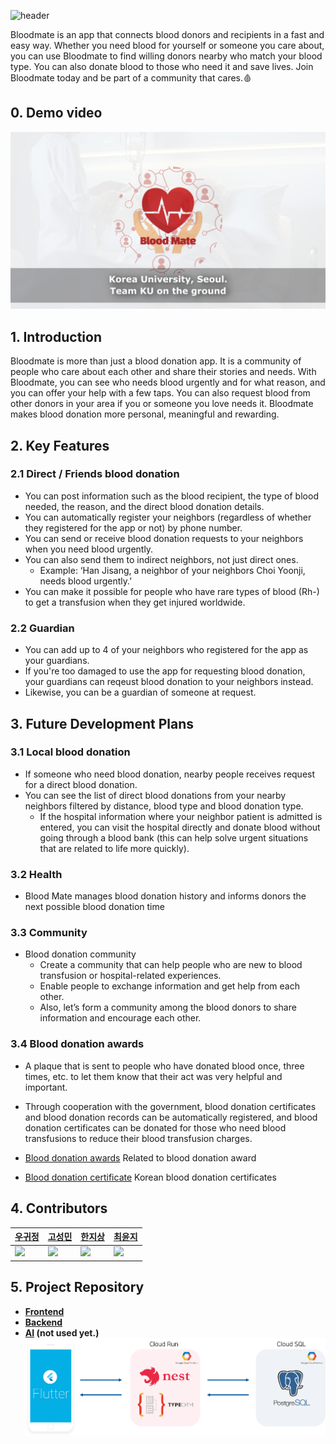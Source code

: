 ![header](https://capsule-render.vercel.app/api?type=rect&color=gradient&height=100&section=header&text=%20Blood%20Mate%20&desc=Blood%20donation%20through%20acquaintances&fontSize=40&textBg=true&fontAlign=22.5&descAlign=65&descAlignY=65&descSize=24)

Bloodmate is an app that connects blood donors and recipients in a fast and easy way. Whether you need blood for yourself or someone you care about, you can use Bloodmate to find willing donors nearby who match your blood type. You can also donate blood to those who need it and save lives. Join Bloodmate today and be part of a community that cares.🩸

## 0. Demo video

[![](https://github.com/Blood-Mate/.github/blob/main/thumbnail.png)](https://youtu.be/rMXFcwMXz10)

## 1. Introduction

Bloodmate is more than just a blood donation app. It is a community of people who care about each other and share their stories and needs. With Bloodmate, you can see who needs blood urgently and for what reason, and you can offer your help with a few taps. You can also request blood from other donors in your area if you or someone you love needs it. Bloodmate makes blood donation more personal, meaningful and rewarding.

## 2. Key Features

### 2.1 Direct / Friends blood donation

- You can post information such as the blood recipient, the type of blood needed, the reason, and the direct blood donation details.
- You can automatically register your neighbors (regardless of whether they registered for the app or not) by phone number.
- You can send or receive blood donation requests to your neighbors when you need blood urgently.
- You can also send them to indirect neighbors, not just direct ones.
  - Example: ‘Han Jisang, a neighbor of your neighbors Choi Yoonji, needs blood urgently.’
- You can make it possible for people who have rare types of blood (Rh-) to get a transfusion when they get injured worldwide.

### 2.2 Guardian

- You can add up to 4 of your neighbors who registered for the app as your guardians.
- If you're too damaged to use the app for requesting blood donation, your guardians can reqeust blood donation to your neighbors instead.
- Likewise, you can be a guardian of someone at request.

## 3. Future Development Plans

### 3.1 Local blood donation

- If someone who need blood donation, nearby people receives request for a direct blood donation.
- You can see the list of direct blood donations from your nearby neighbors filtered by distance, blood type and blood donation type.
  - If the hospital information where your neighbor patient is admitted is entered, you can visit the hospital directly and donate blood without going through a blood bank (this can help solve urgent situations that are related to life more quickly).

### 3.2 Health

- Blood Mate manages blood donation history and informs donors the next possible blood donation time

### 3.3 Community

- Blood donation community
  - Create a community that can help people who are new to blood transfusion or hospital-related experiences.
  - Enable people to exchange information and get help from each other.
  - Also, let’s form a community among the blood donors to share information and encourage each other.

### 3.4 Blood donation awards

- A plaque that is sent to people who have donated blood once, three times, etc. to let them know that their act was very helpful and important.
- Through cooperation with the government, blood donation certificates and blood donation records can be automatically registered, and blood donation certificates can be donated for those who need blood transfusions to reduce their blood transfusion charges.

- [Blood donation awards](https://www.blood.co.uk/the-donation-process/recognising-donors/) Related to blood donation award
- [Blood donation certificate](https://www.bloodinfo.net/knrcbs/cm/cntnts/cntntsView.do?mi=1142&cntntsId=1022) Korean blood donation certificates

## 4. Contributors

| [우귀정](https://github.com/woog2roid)                            | [고성민](https://github.com/ko-success)                            | [한지상](https://github.com/ONground-Korea)                            | [최윤지](https://github.com/yunz0926)                            |
| ----------------------------------------------------------------- | ------------------------------------------------------------------ | ---------------------------------------------------------------------- | ---------------------------------------------------------------- |
| <img src="https://github.com/woog2roid.png" style="width: 350px"> | <img src="https://github.com/ko-success.png" style="width: 350px"> | <img src="https://github.com/ONground-Korea.png" style="width: 350px"> | <img src="https://github.com/yunz0926.png" style="width: 350px"> |

## 5. Project Repository

- **[Frontend](https://github.com/Blood-Mate/blood-mate-app)**
- **[Backend](https://github.com/Blood-Mate/blood-mate-server)**
- **[AI](https://github.com/Blood-Mate/blood-mate-ai) (not used yet.)**
  ![](https://github.com/Blood-Mate/.github/blob/main/architecture.png)
